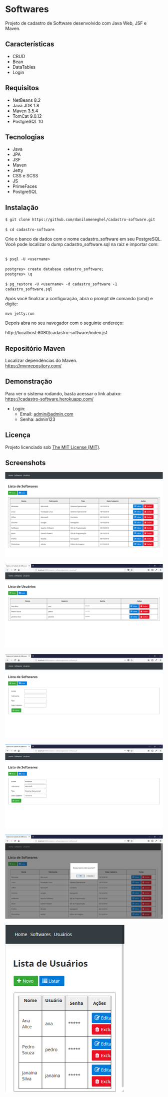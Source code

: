 # Softwares

Projeto de cadastro de Software desenvolvido com Java Web, JSF e Maven.

## Características

- CRUD
- Bean
- DataTables
- Login

## Requisitos

- NetBeans 8.2
- Java JDK 1.8
- Maven 3.5.4
- TomCat 9.0.12
- PostgreSQL 10

## Tecnologias

- Java
- JPA
- JSF
- Maven
- Jetty
- CSS e SCSS
- JS
- PrimeFaces
- PostgreSQL

## Instalação

```
$ git clone https://github.com/danilomeneghel/cadastro-software.git

$ cd cadastro-software

```

Crie o banco de dados com o nome cadastro_software em seu PostgreSQL. Você pode localizar o dump cadastro_software.sql na raiz e importar com: 

```

$ psql -U <username> 

postgres> create database cadastro_software;
postgres> \q

$ pg_restore -U <username> -d cadastro_software -1 cadastro_software.sql

```

Após você finalizar a configuração, abra o prompt de comando (cmd) e digite: <br>

```
mvn jetty:run
```

Depois abra no seu navegador com o seguinte endereço:<br>

http://localhost:8080/cadastro-software/index.jsf

## Repositório Maven

Localizar dependências do Maven. <br>
https://mvnrepository.com/

## Demonstração 

Para ver o sistema rodando, basta acessar o link abaixo: <br>
https://cadastro-software.herokuapp.com/

- Login:
	- Email: admin@admin.com
	- Senha: admin123

## Licença

Projeto licenciado sob <a href="LICENSE">The MIT License (MIT)</a>.

## Screenshots

![Screenshots](screenshots/screenshot01.png)<br><br>
![Screenshots](screenshots/screenshot02.png)<br><br>
![Screenshots](screenshots/screenshot03.png)<br><br>
![Screenshots](screenshots/screenshot04.png)<br><br>
![Screenshots](screenshots/screenshot05.png)<br><br>
![Screenshots](screenshots/screenshot06.png)<br><br>
